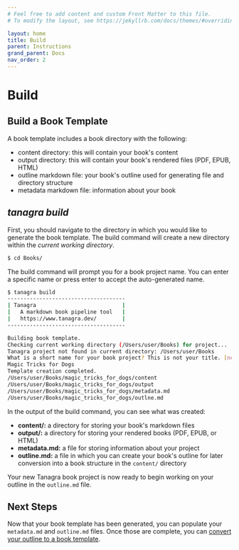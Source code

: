 ```yaml
---
# Feel free to add content and custom Front Matter to this file.
# To modify the layout, see https://jekyllrb.com/docs/themes/#overriding-theme-defaults

layout: home
title: Build
parent: Instructions
grand_parent: Docs
nav_order: 2
---
```


# Build
## Build a Book Template
A book template includes a book directory with the following:
- content directory: this will contain your book's content
- output directory: this will contain your book's rendered files (PDF, EPUB, HTML)
- outline markdown file: your book's outline used for generating file and directory structure
- metadata markdown file: information about your book

## _tanagra build_
First, you should navigate to the directory in which you would like to generate the book template. The build command will create a new directory within the *current working directory*.

```bash
$ cd Books/
```

The build command will prompt you for a book project name. You can enter a specific name or press enter to accept the auto-generated name.

```bash
$ tanagra build
-------------------------------------
| Tanagra                           |
|   A markdown book pipeline tool   |
|   https://www.tanagra.dev/        |
-------------------------------------

Building book template.
Checking current working directory (/Users/user/Books) for project...
Tanagra project not found in current directory: /Users/user/Books
What is a short name for your book project? This is not your title. [new_book_20200113-203331]
Magic Tricks for Dogs
Template creation completed.
/Users/user/Books/magic_tricks_for_dogs/content
/Users/user/Books/magic_tricks_for_dogs/output
/Users/user/Books/magic_tricks_for_dogs/metadata.md
/Users/user/Books/magic_tricks_for_dogs/outlne.md
```

In the output of the build command, you can see what was created:
- **content/:** a directory for storing your book's markdown files
- **output/:** a directory for storing your rendered books (PDF, EPUB, or HTML)
- **metadata.md:** a file for storing information about your project
- **outline.md:** a file in which you can create your book's outline for later conversion into a book structure in the `content/` directory

Your new Tanagra book project is now ready to begin working on your outline in the `outline.md` file.

## Next Steps
Now that your book template has been generated, you can populate your `metadata.md` and `outline.md` files. Once those are complete, you can [convert your outline to a book template](convert.html).
